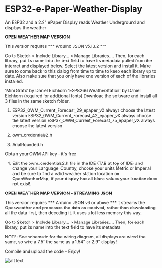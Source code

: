 # ESP32-e-Paper-Weather-Display
An ESP32 and a 2.9" ePaper Display reads Weather Underground and displays the weather

**OPEN WEATHER MAP VERSION**

This version requires *** Arduino JSON v5.13.2 ***

Go to Sketch > Include Library... > Manage Libraries.... Then, for each library, put its name into the text field to have its metadata pulled from the internet and displayed below. Select the latest version and install it. Make sure to come back to this dialog from time to time to keep each library up to date. Also make sure that you only have one version of each of the libraries installed.

'Mini Grafx' by Daniel Eichhorn
'ESP8266 WeatherStation' by Daniel Eichhorn (required for additional fonts)
Download the software and install all 3 files in the same sketch folder.

1. ESP32_OWM_Current_Forecast_29_epaper_vX always choose the latest version
   ESP32_OWM_Current_Forecast_42_epaper_vX always choose the latest version
   ESP32_OWM_Current_Forecast_75_epaper_vX always choose the latest version

2. owm_credentials2.h

3. ArialRounded.h 

Obtain your OWM API key - it's free

4. Edit the owm_credentials2.h file in the IDE (TAB at top of IDE) and change your Language, Country, choose your units Metric or Imperial and be sure to find a valid weather station location on OpenWeatherMap, if your display has all blank values your location does not exist!.

**OPEN WEATHER MAP VERSION - STREAMING JSON**

This version requires *** Arduino JSON v6 or above *** it streams the Openweather and processes the data as received, rather than downloading all the data first, then decoding it. It uses a lot less memory this way.

Go to Sketch > Include Library... > Manage Libraries.... Then, for each library, put its name into the text field to have its metadata 

NOTE: See schematic for the wiring diagram, all displays are wired the same, so wire a 7.5" the same as a 1.54" or 2.9" display!

Compile and upload the code - Enjoy!

![alt text](https://github.com/G6EJD/ESP32-e-Paper-Weather-Display/blob/master/IMG_2096b.jpg)

